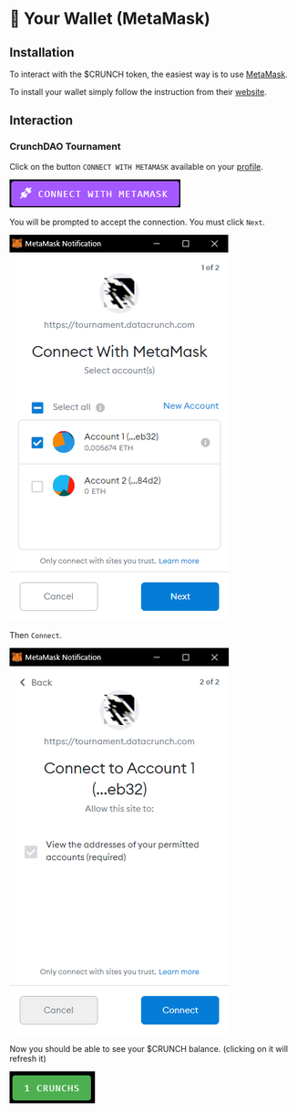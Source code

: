 # 👛 Your Wallet (MetaMask)

## Installation

To interact with the $CRUNCH token, the easiest way is to use [MetaMask](https://metamask.io).

To install your wallet simply follow the instruction from their [website](https://metamask.io).

## Interaction

### CrunchDAO Tournament

Click on the button `CONNECT WITH METAMASK` available on your [profile](https://tournament.datacrunch.com/profile).

![](<../.gitbook/assets/image (4).png>)

You will be prompted to accept the connection. You must click `Next`.

![](<../.gitbook/assets/image (5).png>)

Then `Connect`.

![](<../.gitbook/assets/image (6).png>)

Now you should be able to see your $CRUNCH balance. (clicking on it will refresh it)

![](<../.gitbook/assets/image (7).png>)
